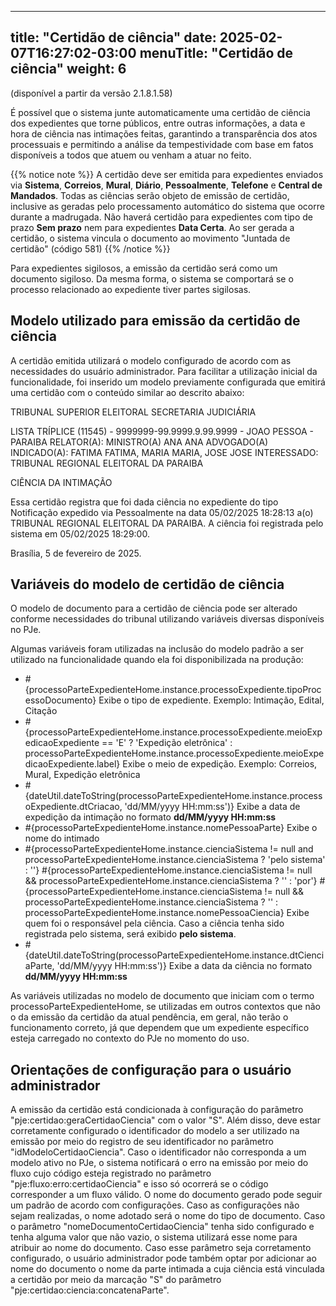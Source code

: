 
---
title: "Certidão de ciência"
date: 2025-02-07T16:27:02-03:00
menuTitle: "Certidão de ciência"
weight: 6
---

(disponível a partir da versão 2.1.8.1.58)

É possível que o sistema junte automaticamente uma certidão de ciência dos expedientes que torne públicos, entre outras informações, a data e hora de ciência nas intimações feitas, garantindo a transparência dos atos processuais e permitindo a análise da tempestividade com base em fatos disponíveis a todos que atuem ou venham a atuar no feito.

{{% notice note %}}
A certidão deve ser emitida para expedientes enviados via **Sistema**, **Correios**, **Mural**, **Diário**, **Pessoalmente**, **Telefone** e **Central de Mandados**. Todas as ciências serão objeto de emissão de certidão, inclusive as geradas pelo processamento automático do sistema que ocorre durante a madrugada. Não haverá certidão para expedientes com tipo de prazo **Sem prazo** nem para expedientes **Data Certa**. Ao ser gerada a certidão, o sistema vincula o documento ao movimento "Juntada de certidão" (código 581)
{{% /notice %}}

Para expedientes sigilosos, a emissão da certidão será como um documento sigiloso. Da mesma forma, o sistema se comportará se o processo relacionado ao expediente tiver partes sigilosas.

## Modelo utilizado para emissão da certidão de ciência

A certidão emitida utilizará o modelo configurado de acordo com as necessidades do usuário administrador. Para facilitar a utilização inicial da funcionalidade, foi inserido um modelo previamente configurada que emitirá uma certidão com o conteúdo similar ao descrito abaixo:

TRIBUNAL SUPERIOR ELEITORAL
SECRETARIA JUDICIÁRIA 

LISTA TRÍPLICE (11545) - 9999999-99.9999.9.99.9999 - JOAO PESSOA - PARAIBA
RELATOR(A): MINISTRO(A) ANA ANA
ADVOGADO(A) INDICADO(A): FATIMA FATIMA, MARIA MARIA, JOSE JOSE
INTERESSADO: TRIBUNAL REGIONAL ELEITORAL DA PARAIBA
 
CIÊNCIA DA INTIMAÇÃO

Essa certidão registra que foi dada ciência no expediente do tipo Notificação expedido via Pessoalmente na data 05/02/2025 18:28:13 a(o) TRIBUNAL REGIONAL ELEITORAL DA PARAIBA. A ciência foi registrada pelo sistema em 05/02/2025 18:29:00.

Brasília, 5 de fevereiro de 2025.

## Variáveis do modelo de certidão de ciência

O modelo de documento para a certidão de ciência pode ser alterado conforme necessidades do tribunal utilizando variáveis diversas disponíveis no PJe. 

Algumas variáveis foram utilizadas na inclusão do modelo padrão a ser utilizado na funcionalidade quando ela foi disponibilizada na produção:

+ #{processoParteExpedienteHome.instance.processoExpediente.tipoProcessoDocumento}
  Exibe o tipo de expediente. Exemplo: Intimação, Edital, Citação
+ #{processoParteExpedienteHome.instance.processoExpediente.meioExpedicaoExpediente == 'E' ? 'Expedição eletrônica' : processoParteExpedienteHome.instance.processoExpediente.meioExpedicaoExpediente.label}
  Exibe o meio de expedição. Exemplo: Correios, Mural, Expedição eletrônica
+ #{dateUtil.dateToString(processoParteExpedienteHome.instance.processoExpediente.dtCriacao, 'dd/MM/yyyy HH:mm:ss')}
  Exibe a data de expedição da intimação no formato **dd/MM/yyyy HH:mm:ss**
+ #{processoParteExpedienteHome.instance.nomePessoaParte}
  Exibe o nome do intimado  
+ #{processoParteExpedienteHome.instance.cienciaSistema != null and processoParteExpedienteHome.instance.cienciaSistema ? 'pelo sistema' : ''} #{processoParteExpedienteHome.instance.cienciaSistema != null && processoParteExpedienteHome.instance.cienciaSistema ? '' : 'por'} #{processoParteExpedienteHome.instance.cienciaSistema != null && processoParteExpedienteHome.instance.cienciaSistema ? '' : processoParteExpedienteHome.instance.nomePessoaCiencia}
  Exibe quem foi o responsável pela ciência. Caso a ciência tenha sido registrada pelo sistema, será exibido **pelo sistema**.
+ #{dateUtil.dateToString(processoParteExpedienteHome.instance.dtCienciaParte, 'dd/MM/yyyy HH:mm:ss')}
  Exibe a data da ciência no formato **dd/MM/yyyy HH:mm:ss**
  
As variáveis utilizadas no modelo de documento que iniciam com o termo processoParteExpedienteHome, se utilizadas em outros contextos que não o da emissão da certidão da atual pendência, em geral, não terão o funcionamento correto, já que dependem que um expediente específico esteja carregado no contexto do PJe no momento do uso.

## Orientações de configuração para o usuário administrador

A emissão da certidão está condicionada à configuração do parãmetro "pje:certidao:geraCertidaoCiencia" com o valor "S". Além disso, deve estar corretamente configurado o identificador do modelo a ser utilizado na emissão por meio do registro de seu identificador no parâmetro "idModeloCertidaoCiencia". Caso o identificador não corresponda a um modelo ativo no PJe, o sistema notificará o erro na emissão por meio do fluxo cujo código esteja registrado no parâmetro "pje:fluxo:erro:certidaoCiencia" e isso só ocorrerá se o código corresponder a um fluxo válido. O nome do documento gerado pode seguir um padrão de acordo com configurações. Caso as configurações não sejam realizadas, o nome adotado será o nome do tipo de documento. Caso o parâmetro "nomeDocumentoCertidaoCiencia" tenha sido configurado e tenha alguma valor que não vazio, o sistema utilizará esse nome para atribuir ao nome do documento. Caso esse parâmetro seja corretamento configurado, o usuário administrador pode também optar por adicionar ao nome do documento o nome da parte intimada a cuja ciência está vinculada a certidão por meio da marcação "S" do parâmetro "pje:certidao:ciencia:concatenaParte".
 

